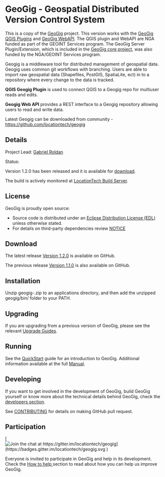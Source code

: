 GeoGig - Geospatial Distributed Version Control System
======================================================

This is a copy of the [GeoGig](https://github.com/locationtech/geogig) project.  This version works with the [GeoGig QGIS Plugins](https://github.com/ngageoint/geogig-qgis-client-plugin) and [GeoGig WebAPI](https://github.com/ngageoint/geogig-web).  The QGIS plugin and WebAPI are NGA funded as part of the GEOINT Services program. The GeoGig Server Plugin/Extension, which is included in the [GeoGig core project](https://https://github.com/ngageoint/geogig), was also funded by the NGA/GEOINT Services program.

Geogig is a middleware tool for distributed management of geospatial data.  Geogig uses common git workflows with branching.  Users are able to import raw geospatial data (Shapefiles, PostGIS, SpatiaLite, ect) in to a repository where every change to the data is tracked.

**QGIS Geogig Plugin** is used to connect QGIS to a Geogig repo for multiuser reads and edits.

**Geogig Web API** provides a REST interface to a Geogig repository allowing users to read and write data.

Latest Geogig can be downloaded from community - https://github.com/locationtech/geogig

<!-- For background reading see these two papers on the spatial distributed versioning [Concept ](http://boundlessgeo.com/whitepaper/new-approach-working-geospatial-data-part-1/),  [Implementation](http://boundlessgeo.com/whitepaper/distributed-versioning-geospatial-data-part-2/), and [Potential Development](http://boundlessgeo.com/whitepaper/distributed-versioning-geospatial-data-part-3/). -->

Details
-------

Project Lead: [Gabriel Roldan](https://github.com/groldan)

Status:

Version 1.2.0 has been released and it is available for [download](https://github.com/locationtech/geogig/releases/tag/v1.2.0).

The build is actively monitored at [LocationTech Build Server](https://hudson.locationtech.org/geogig/).

License
-------

GeoGig is proudly open source:

* Source code is distributed under an [Eclipse Distribution License (EDL)](LICENSE.txt) unless otherwise stated.
* For details on third-party dependencies review [NOTICE](NOTICE.txt)

Download
--------

The latest release [Version 1.2.0](https://github.com/locationtech/geogig/releases/tag/v1.2.0) is available on GitHub.

The previous release [Version 1.1.0](https://github.com/locationtech/geogig/releases/tag/v1.1.0) is also available on GitHub.

Installation
------------

Unzip geogig-<version>.zip to an applications directory, and then add the unzipped geogig/bin/ folder to your PATH.

Upgrading
---------

If you are upgrading from a previous version of GeoGig, please see the relevant [Upgrade Guides](http://geogig.org/upgrade/).

Running
-------

See the [QuickStart](http://geogig.org/#install) guide for an introduction to GeoGig. Additional information available at the full [Manual](http://geogig.org/docs/index.html).

Developing
----------

If you want to get involved in the development of GeoGig, build GeoGig yourself or know more about the technical details behind GeoGig, check the [developers section](https://github.com/locationtech/geogig/blob/master/doc/technical/source/developers.rst).

See [CONTRIBUTING](CONTRIBUTING.md) for details on making GitHub pull request.

Participation
-------------

[![Join the chat at https://gitter.im/locationtech/geogig](https://badges.gitter.im/locationtech/geogig.svg )](https://gitter.im/locationtech/geogig?utm_source=badge&utm_medium=badge&utm_campaign=pr-badge&utm_content=badge)

Everyone is invited to participate in GeoGig and help in its development. Check the [How to help ](https://github.com/locationtech/geogig/blob/master/helping.rst) section to read about how you can help us improve GeoGig.
